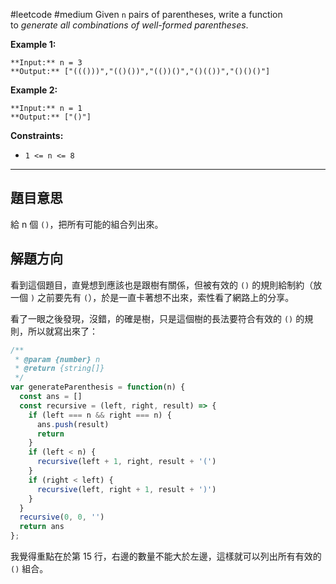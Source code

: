 #leetcode #medium 
Given `n` pairs of parentheses, write a function to _generate all combinations of well-formed parentheses_.

**Example 1:**

```
**Input:** n = 3
**Output:** ["((()))","(()())","(())()","()(())","()()()"]
```

**Example 2:**

```
**Input:** n = 1
**Output:** ["()"]
```

**Constraints:**

-   `1 <= n <= 8`

---

## 題目意思

給 n 個 `()`，把所有可能的組合列出來。

## 解題方向

看到這個題目，直覺想到應該也是跟樹有關係，但被有效的 `()` 的規則給制約（放一個 `)` 之前要先有 `(`），於是一直卡著想不出來，索性看了網路上的分享。

看了一眼之後發現，沒錯，的確是樹，只是這個樹的長法要符合有效的 `()` 的規則，所以就寫出來了：

```javascript nums{15}
/**
 * @param {number} n
 * @return {string[]}
 */
var generateParenthesis = function(n) {
  const ans = []
  const recursive = (left, right, result) => {
    if (left === n && right === n) {
      ans.push(result)
      return
    }
    if (left < n) {
      recursive(left + 1, right, result + '(')
    }
    if (right < left) {
      recursive(left, right + 1, result + ')')
    }
  }
  recursive(0, 0, '')
  return ans
};
```

我覺得重點在於第 15 行，右邊的數量不能大於左邊，這樣就可以列出所有有效的 `()` 組合。
